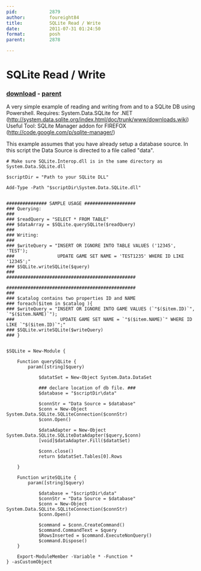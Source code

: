 ```yaml
---
pid:            2879
author:         foureight84
title:          SQLite Read / Write
date:           2011-07-31 01:24:50
format:         posh
parent:         2878

---
```


# SQLite Read / Write

### [download](Scripts\2879.ps1) - [parent](Scripts\2878.md)

A very simple example of reading and writing from and to a SQLite DB using Powershell.
Requires: System.Data.SQLite for .NET (http://system.data.sqlite.org/index.html/doc/trunk/www/downloads.wiki)
Useful Tool: SQLite Manager addon for FIREFOX (http://code.google.com/p/sqlite-manager/)

This example assumes that you have already setup a database source. In this script the Data Source is directed to a file called "data".

```posh
# Make sure SQLite.Interop.dll is in the same directory as System.Data.SQLite.dll

$scriptDir = "Path to your SQLite DLL"

Add-Type -Path "$scriptDir\System.Data.SQLite.dll"


############### SAMPLE USAGE ###################
### Querying:
###
### $readQuery = "SELECT * FROM TABLE"
### $dataArray = $SQLite.querySQLite($readQuery)
###
### Writing:
###
### $writeQuery = "INSERT OR IGNORE INTO TABLE VALUES ('12345', 'TEST');
###                UPDATE GAME SET NAME = 'TEST1235' WHERE ID LIKE '12345';"
### $SQLite.writeSQLite($query)
###
################################################

################################################
###
### $catalog contains two properties ID and NAME
### foreach($item in $catalog ){
###	$writeQuery = "INSERT OR IGNORE INTO GAME VALUES (`"$($item.ID)`", `"$($item.NAME)`");
###					UPDATE GAME SET NAME = `"$($item.NAME)`" WHERE ID LIKE `"$($item.ID)`";"
###	$SQLite.writeSQLite($writeQuery)
### }


$SQLite = New-Module { 

	Function querySQLite {
		param([string]$query)

			$datatSet = New-Object System.Data.DataSet
			
			### declare location of db file. ###
			$database = "$scriptDir\data"
			
			$connStr = "Data Source = $database"
			$conn = New-Object System.Data.SQLite.SQLiteConnection($connStr)
			$conn.Open()

			$dataAdapter = New-Object System.Data.SQLite.SQLiteDataAdapter($query,$conn)
			[void]$dataAdapter.Fill($datatSet)
			
			$conn.close()
			return $datatSet.Tables[0].Rows
			
	}
	
	Function writeSQLite {
		param([string]$query)
		
			$database = "$scriptDir\data"
			$connStr = "Data Source = $database"
			$conn = New-Object System.Data.SQLite.SQLiteConnection($connStr)
			$conn.Open()
			
			$command = $conn.CreateCommand()
			$command.CommandText = $query
			$RowsInserted = $command.ExecuteNonQuery()
			$command.Dispose()
	}
	
	Export-ModuleMember -Variable * -Function * 
} -asCustomObject
```
